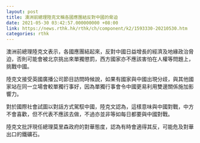 ```yaml
---
layout: post
title: 澳洲前總理陸克文稱各國應團結反對中國的脅迫
date: 2021-05-30 03:42:57.000000000 +08:00
link: https://news.rthk.hk/rthk/ch/component/k2/1593330-20210530.htm
categories: rthk
---
```


澳洲前總理陸克文表示，各國應團結起來，反對中國日益增長的經濟及地緣政治脅迫，否則可能會被北京挑出來單獨懲罰，西方國家亦不應該害怕在人權等問題上，挑戰中國。

陸克文接受英國廣播公司節目訪問時候說，如果有國家與中國出現分歧，與其他國家站在同一立場會較單獨行事好，因為單獨行事會令中國更易利用雙邊關係施加影響力。

對於國際社會試圖以對話方式駕馭中國，陸克文認為，這樣意味與中國對戰，中方不會喜歡，但不代表不應該去做，不過亦並非等如每日都要與中國對戰。

陸克文批評現任總理莫里森政府的對華態度，認為有時會適得其反，可能危及對華出口的鐵礦石。
